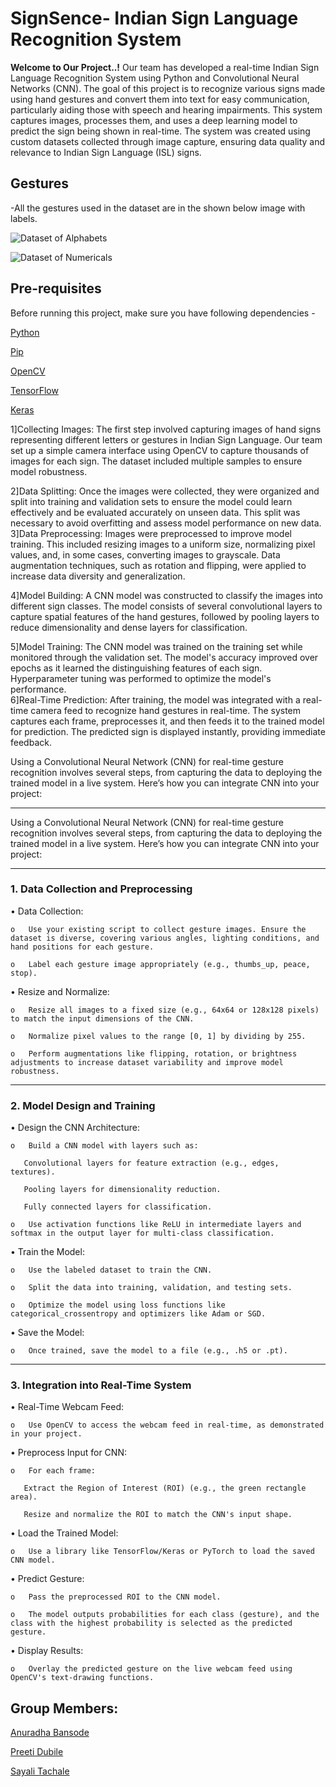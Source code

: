 # SignSence- Indian Sign Language Recognition System
**Welcome to Our Project..!** 
Our team has developed a real-time Indian Sign Language Recognition System using Python and Convolutional Neural Networks (CNN). The goal of this project is to recognize various signs made using hand gestures and convert them into text for easy communication, particularly aiding those with speech and hearing impairments. This system captures images, processes them, and uses a deep learning model to predict the sign being shown in real-time. The system was created using custom datasets collected through image capture, ensuring data quality and relevance to Indian Sign Language (ISL) signs.

                                                                                                                                                                                          
## Gestures

-All the gestures used in the dataset are in the shown below image with labels.

![Dataset of Alphabets](https://github.com/user-attachments/assets/87c48716-90d5-47f5-9925-c2b64cc6ffd3)

![Dataset of Numericals](https://github.com/user-attachments/assets/7c61ebfa-52bb-415a-a369-20d7a091a6f6)


## Pre-requisites

Before running this project, make sure you have following dependencies -

[Python](https://www.python.org/downloads/)

[Pip](https://pypi.org/project/pip/)

[OpenCV](https://pypi.org/project/opencv-python/)

[TensorFlow](https://www.tensorflow.org/install)

[Keras](https://pypi.org/project/keras/)

1]Collecting Images: The first step involved capturing images of hand signs representing different letters or gestures in Indian Sign Language. Our team set up a simple camera interface using OpenCV to capture thousands of images for each sign. The dataset included multiple samples to ensure model robustness.

2]Data Splitting: Once the images were collected, they were organized and split into training and validation sets to ensure the model could learn effectively and be evaluated accurately on unseen data. This split was necessary to avoid overfitting and assess model performance on new data.                                                                                                                                           
3]Data Preprocessing: Images were preprocessed to improve model training. This included resizing images to a uniform size, normalizing pixel values, and, in some cases, converting images to grayscale. Data augmentation techniques, such as rotation and flipping, were applied to increase data diversity and generalization.                                                                                               

4]Model Building: A CNN model was constructed to classify the images into different sign classes. The model consists of several convolutional layers to capture spatial features of the hand gestures, followed by pooling layers to reduce dimensionality and dense layers for classification.                                                                                                                                      

5]Model Training: The CNN model was trained on the training set while monitored through the validation set. The model's accuracy improved over epochs as it learned the distinguishing features of each sign. Hyperparameter tuning was performed to optimize the model's performance.                                                                                                                                              
6]Real-Time Prediction: After training, the model was integrated with a real-time camera feed to recognize hand gestures in real-time. The system captures each frame, preprocesses it, and then feeds it to the trained model for prediction. The predicted sign is displayed instantly, providing immediate feedback.

Using a Convolutional Neural Network (CNN) for real-time gesture recognition involves several steps, from capturing the data to deploying the trained model in a live system. Here’s how you can integrate CNN into your project:
________________________________________
Using a Convolutional Neural Network (CNN) for real-time gesture recognition involves several steps, from capturing the data to deploying the trained model in a live system. Here’s how you can integrate CNN into your project:
________________________________________
### 1. Data Collection and Preprocessing
   
•	Data Collection:

    o	Use your existing script to collect gesture images. Ensure the dataset is diverse, covering various angles, lighting conditions, and hand positions for each gesture.

    o	Label each gesture image appropriately (e.g., thumbs_up, peace, stop).

•	Resize and Normalize:

    o	Resize all images to a fixed size (e.g., 64x64 or 128x128 pixels) to match the input dimensions of the CNN.

    o	Normalize pixel values to the range [0, 1] by dividing by 255.

    o	Perform augmentations like flipping, rotation, or brightness adjustments to increase dataset variability and improve model robustness.

________________________________________
### 2. Model Design and Training
   
•	Design the CNN Architecture:

    o	Build a CNN model with layers such as:

       Convolutional layers for feature extraction (e.g., edges, textures).

       Pooling layers for dimensionality reduction.

       Fully connected layers for classification.

    o	Use activation functions like ReLU in intermediate layers and softmax in the output layer for multi-class classification.

•	Train the Model:

    o	Use the labeled dataset to train the CNN.

    o	Split the data into training, validation, and testing sets.

    o	Optimize the model using loss functions like categorical_crossentropy and optimizers like Adam or SGD.

•	Save the Model:

    o	Once trained, save the model to a file (e.g., .h5 or .pt).

________________________________________
### 3. Integration into Real-Time System

•	Real-Time Webcam Feed:

    o	Use OpenCV to access the webcam feed in real-time, as demonstrated in your project.

•	Preprocess Input for CNN:

    o	For each frame:

       Extract the Region of Interest (ROI) (e.g., the green rectangle area).

       Resize and normalize the ROI to match the CNN's input shape.

•	Load the Trained Model:

    o	Use a library like TensorFlow/Keras or PyTorch to load the saved CNN model.

•	Predict Gesture:

    o	Pass the preprocessed ROI to the CNN model.

    o	The model outputs probabilities for each class (gesture), and the class with the highest probability is selected as the predicted gesture.

•	Display Results:

    o	Overlay the predicted gesture on the live webcam feed using OpenCV's text-drawing functions.


## Group Members:

[Anuradha Bansode](https://github.com/anyalisis12)

[Preeti Dubile](https://github.com/preeti109)

[Sayali Tachale](https://github.com/Sayali2408)



